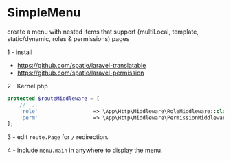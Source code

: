 # SimpleMenu
create a menu with nested items that support (multiLocal, template, static/dynamic, roles & permissions) pages

1 - install
- https://github.com/spatie/laravel-translatable
- https://github.com/spatie/laravel-permission

2 - Kernel.php

```php
protected $routeMiddleware = [
    // ...
    'role'                  => \App\Http\Middleware\RoleMiddleware::class,
    'perm'                  => \App\Http\Middleware\PermissionMiddleware::class,
];
```

3 - edit `route.Page` for `/` redirection.

4 - include `menu.main` in anywhere to display the menu.
